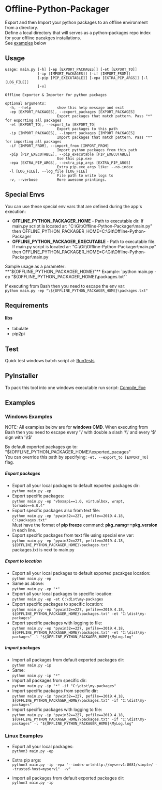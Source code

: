 # Offline-Python-Packager
Export and then Import your python packages to an offline environment from a directory.  
Define a local directory that will serves as a python-packages repo index for your offline pacakges installations.    
See [examples](#Examples) below

## Usage
```
usage: main.py [-h] [-ep [EXPORT_PACKAGES]] [-et [EXPORT_TO]]
               [-ip [IMPORT_PACKAGES]] [-if [IMPORT_FROM]]
               [-pip [PIP_EXECUTABLE]] [-epa [EXTRA_PIP_ARGS]] [-l [LOG_FILE]]
               [-v]

Offline Exporter & Importer for python packages

optional arguments:
  -h, --help            show this help message and exit
  -ep [EXPORT_PACKAGES], --export_packages [EXPORT_PACKAGES]
                        Export packages that match pattern. Pass "*" for exporting all packages
  -et [EXPORT_TO], --export_to [EXPORT_TO]
                        Export packages to this path
  -ip [IMPORT_PACKAGES], --import_packages [IMPORT_PACKAGES]
                        Import packages that match pattern. Pass "*" for importing all packages
  -if [IMPORT_FROM], --import_from [IMPORT_FROM]
                        Import python packages from this path
  -pip [PIP_EXECUTABLE], --pip_executable [PIP_EXECUTABLE]
                        Use this pip.exe
  -epa [EXTRA_PIP_ARGS], --extra_pip_args [EXTRA_PIP_ARGS]
                        Extra pip.exe args like: --no-index
  -l [LOG_FILE], --log_file [LOG_FILE]
                        File path to write logs to
  -v, --verbose         More awesome printings.

```


## Special Envs
You can use these special env vars that are defined during the app's execution:  
- **OFFLINE_PYTHON_PACKAGER_HOME** - Path to executable dir. If main.py script is located ar: "C:\\Git\\Offline-Python-Packager\\main.py" then OFFLINE_PYTHON_PACKAGER_HOME=C:\\Git\\Offline-Python-Packager  
- **OFFLINE_PYTHON_PACKAGER_EXECUTABLE** - Path to executable file. If main.py script is located ar: "C:\\Git\\Offline-Python-Packager\\main.py" then OFFLINE_PYTHON_PACKAGER_HOME=C:\\Git\\Offline-Python-Packager\\main.py  
  
Sample usage as a parameter: **"${OFFLINE_PYTHON_PACKAGER_HOME}"**  
Example:  
`python main.py -ep "${OFFLINE_PYTHON_PACKAGER_HOME}\packages.txt"`  

If executing from Bash then you need to escape the env var:  
`python main.py -ep "\${OFFLINE_PYTHON_PACKAGER_HOME}\packages.txt"`


## Requirements

#### libs
* tabulate
* pip2pi



## Test
Quick test windows batch script at: [RunTests](tests/RunTests.bat)

## PyInstaller
To pack this tool into one windows executable run script: [Compile_Exe](pyinstaller/Compile_Exe.bat)

## Examples

### Windows Examples

NOTE: All examples below are for **windows CMD**. When executing from Bash then you need to escape every '\\' with double a slash '\\\\' and every '$' sign with '\\$'


By default exported packages go to: "${OFFLINE_PYTHON_PACKAGER_HOME}\\exported_pacages"  
You can override this path by specifying: `-et, --export_to [EXPORT_TO]` flag.

##### Export packages
* Export all your local packages to default exported packages dir:     
`python main.py -ep`
* Export specific packages:  
`python main.py -ep "vboxapi==1.0, virtualbox, wrapt, tornado==6.0.4"`
* Export specific packages also from text file:  
`python main.py -ep "pywin32==227, pefile==2019.4.18, C:\packages.txt"`  
Must have the format of **pip freeze** command: **pkg_namg==pkg_version**  in each line.
* Export specific packages from text file using special env var:  
`python main.py -ep "pywin32==227, pefile==2019.4.18, ${OFFLINE_PYTHON_PACKAGER_HOME}\packages.txt"`  
packages.txt is next to main.py
##### Export to location
* Export all your local packages to default exported pacakges location:  
`python main.py -ep`
* Same as above:  
`python main.py -ep "*"`
* Export all your local packages to specific location:  
`python main.py -ep -et C:\dist\my-packages`
* Export specific packages to specific location:  
`python main.py -ep "pywin32==227, pefile==2019.4.18, ${OFFLINE_PYTHON_PACKAGER_HOME}\packages.txt" -et "C:\dist\my-packages"`
* Export specific packages with logging to file:  
`python main.py -ep "pywin32==227, pefile==2019.4.18, ${OFFLINE_PYTHON_PACKAGER_HOME}\packages.txt" -et "C:\dist\my-packages" -l "${OFFLINE_PYTHON_PACKAGER_HOME}\MyLog.log"`


##### Import packages
* Import all packages from default exported packages dir:   
`python main.py -ip `
* Same:   
`python main.py -ip "*" `
* Import all packages from specific dir:  
`python main.py -ip "*" -if "C:\dist\my-packages"`
* Import specific packages from specific dir:  
`python main.py -ip "pywin32==227, pefile==2019.4.18, ${OFFLINE_PYTHON_PACKAGER_HOME}\packages.txt" -if "C:\dist\my-packages"`
* Import specific packages with logging to file:  
`python main.py -ip "pywin32==227, pefile==2019.4.18, ${OFFLINE_PYTHON_PACKAGER_HOME}\packages.txt" -if "C:\dist\my-packages" -l "${OFFLINE_PYTHON_PACKAGER_HOME}\MyLog.log"`



### Linux Examples

* Export all your local packages:  
`python3 main.py -ep`

* Extra pip args:   
`python3 main.py -ip -epa "--index-url=http://myserv1:8081/simple/ --trusted-host=myserv1"  -v" `

* Import all packages from default exported packages dir:   
`python3 main.py -ip `


